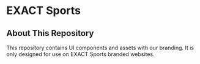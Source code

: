 # EXACT Sports

## About This Repository
This repository contains UI components and assets with our branding. It is only designed for use on EXACT Sports branded websites.
